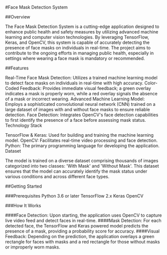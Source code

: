 #Face Mask Detection System

##Overview

The Face Mask Detection System is a cutting-edge application designed to enhance public health and safety measures by utilizing advanced machine learning and computer vision technologies. By leveraging TensorFlow, Keras, and OpenCV, this system is capable of accurately detecting the presence of face masks on individuals in real-time. The project aims to contribute to the ongoing efforts in managing public health, especially in settings where wearing a face mask is mandatory or recommended.

##Features

Real-Time Face Mask Detection: Utilizes a trained machine learning model to detect face masks on individuals in real-time with high accuracy.
Color-Coded Feedback: Provides immediate visual feedback; a green overlay indicates a mask is properly worn, while a red overlay signals the absence of a mask or incorrect wearing.
Advanced Machine Learning Model: Employs a sophisticated convolutional neural network (CNN) trained on a large dataset of images with and without face masks to ensure reliable detection.
Face Detection: Integrates OpenCV's face detection capabilities to first identify the presence of a face before assessing mask status.
Technology Stack

TensorFlow & Keras: Used for building and training the machine learning model.
OpenCV: Facilitates real-time video processing and face detection.
Python: The primary programming language for developing the application.
Dataset

The model is trained on a diverse dataset comprising thousands of images categorized into two classes: 'With Mask' and 'Without Mask'. This dataset ensures that the model can accurately identify the mask status under various conditions and across different face types.

##Getting Started

###Prerequisites
Python 3.6 or later
TensorFlow 2.x
Keras
OpenCV

###How It Works

####Face Detection: 
Upon starting, the application uses OpenCV to capture live video feed and detect faces in real-time.
####Mask Detection: 
For each detected face, the TensorFlow and Keras powered model predicts the presence of a mask, providing a probability score for accuracy.
####Visual Feedback: 
Depending on the prediction, the application overlays a green rectangle for faces with masks and a red rectangle for those without masks or improperly worn masks.

